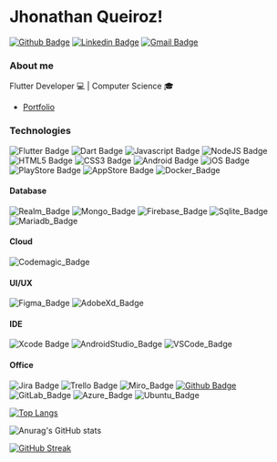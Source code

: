 # Jhonathan Queiroz!

[![Github Badge](https://img.shields.io/badge/GitHub-100000?style=for-the-badge&logo=github&logoColor=white&link=https://github.com/jhonathanqz)](https://github.com/jhonathanqz)
[![Linkedin Badge](https://img.shields.io/badge/LinkedIn-0077B5?style=for-the-badge&logo=linkedin&logoColor=white&link=https://www.linkedin.com/in/jhonathan-queiroz-747365161/)](https://www.linkedin.com/in/jhonathan-queiroz-747365161/)
[![Gmail Badge](https://img.shields.io/badge/Gmail-D14836?style=for-the-badge&logo=gmail&logoColor=white&link=mailto:jhonathanqz011@gmail.com)](mailto:jhonathanqz011@gmail.com)


### About me
Flutter Developer 💻  | 
Computer Science 🎓
- [Portfolio](https://jhonathanqz.github.io/portfolio/)
### Technologies
![Flutter Badge](https://img.shields.io/badge/Flutter-02569B?style=for-the-badge&logo=flutter&logoColor=white)
![Dart Badge](https://img.shields.io/badge/Dart-0175C2?style=for-the-badge&logo=dart&logoColor=white)
![Javascript Badge](https://img.shields.io/badge/JavaScript-323330?style=for-the-badge&logo=javascript&logoColor=F7DF1E)
![NodeJS Badge](https://img.shields.io/badge/Node.js-339933?style=for-the-badge&logo=nodedotjs&logoColor=white)
![HTML5 Badge](https://img.shields.io/badge/HTML5-E34F26?style=for-the-badge&logo=html5&logoColor=white)
![CSS3 Badge](https://img.shields.io/badge/CSS3-1572B6?style=for-the-badge&logo=css3&logoColor=white)
![Android Badge](https://img.shields.io/badge/Android-3DDC84?style=for-the-badge&logo=android&logoColor=white)
![iOS Badge](https://img.shields.io/badge/iOS-000000?style=for-the-badge&logo=ios&logoColor=white)
![PlayStore Badge](https://img.shields.io/badge/Google_Play-414141?style=for-the-badge&logo=google-play&logoColor=white)
![AppStore Badge](https://img.shields.io/badge/App_Store-0D96F6?style=for-the-badge&logo=app-store&logoColor=white)
![Docker_Badge](https://img.shields.io/badge/Docker-2CA5E0?style=for-the-badge&logo=docker&logoColor=white)

#### Database
![Realm_Badge](https://img.shields.io/badge/Realm-39477F?style=for-the-badge&logo=realm&logoColor=white)
![Mongo_Badge](https://img.shields.io/badge/MongoDB-4EA94B?style=for-the-badge&logo=mongodb&logoColor=white)
![Firebase_Badge](https://img.shields.io/badge/firebase-ffca28?style=for-the-badge&logo=firebase&logoColor=black)
![Sqlite_Badge](https://img.shields.io/badge/SQLite-07405E?style=for-the-badge&logo=sqlite&logoColor=white)
![Mariadb_Badge](https://img.shields.io/badge/MariaDB-003545?style=for-the-badge&logo=mariadb&logoColor=white)

#### Cloud
![Codemagic_Badge](https://img.shields.io/badge/Codemagic-F45E3F?style=for-the-badge&logo=Codemagic&logoColor=white)

#### UI/UX
![Figma_Badge](https://img.shields.io/badge/Figma-F24E1E?style=for-the-badge&logo=figma&logoColor=white)
![AdobeXd_Badge](https://img.shields.io/badge/Adobe%20XD-470137?style=for-the-badge&logo=Adobe%20XD&logoColor=#FF61F6)

#### IDE
![Xcode Badge](https://img.shields.io/badge/Xcode-007ACC?style=for-the-badge&logo=Xcode&logoColor=white)
![AndroidStudio_Badge](https://img.shields.io/badge/Android_Studio-3DDC84?style=for-the-badge&logo=android-studio&logoColor=white)
![VSCode_Badge](https://img.shields.io/badge/VSCode-0078D4?style=for-the-badge&logo=visual%20studio%20code&logoColor=white)

#### Office
![Jira Badge](https://img.shields.io/badge/Jira-0052CC?style=for-the-badge&logo=Jira&logoColor=white)
![Trello Badge](https://img.shields.io/badge/Trello-0052CC?style=for-the-badge&logo=trello&logoColor=white)
![Miro_Badge](https://img.shields.io/badge/Miro-F7C922?style=for-the-badge&logo=Miro&logoColor=050036)
[![Github Badge](https://img.shields.io/badge/GitHub-100000?style=for-the-badge&logo=github&logoColor=white&link=https://github.com/jhonathanqz)](https://github.com/jhonathanqz)
![GitLab_Badge](https://img.shields.io/badge/GitLab-330F63?style=for-the-badge&logo=gitlab&logoColor=white)
![Azure_Badge](https://img.shields.io/badge/azure-%230072C6.svg?style=for-the-badge&logo=microsoftazure&logoColor=white)
![Ubuntu_Badge](https://img.shields.io/badge/Ubuntu-E95420?style=for-the-badge&logo=ubuntu&logoColor=white)


[![Top Langs](https://github-readme-stats.vercel.app/api/top-langs/?username=jhonathanqz&layout=compact)](https://github.com/jhonathanqz/github-readme-stats)

![Anurag's GitHub stats](https://github-readme-stats.vercel.app/api?username=jhonathanqz&show_icons=true&theme=algolia)

[![GitHub Streak](https://github-readme-streak-stats.herokuapp.com/?user=jhonathanqz&theme=dark&hide_border=true)](https://git.io/streak-stats)




